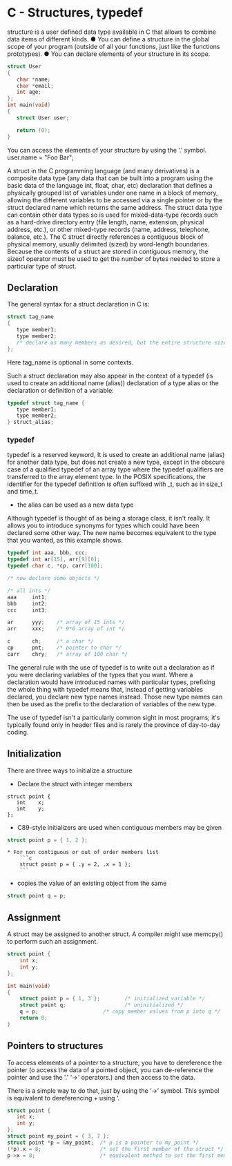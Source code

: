 # C - Structures, typedef
 structure is a user defined data type available in C that allows to combine data items of different kinds.
 ● You can define a structure in the global scope of your program (outside of all your functions, just like the functions prototypes).
 ● You can declare elements of your structure in its scope.
 ```c
 struct User
{
	char *name;
	char *email;
	int age;
};
int main(void)
{
	struct User user;

	return (0);
}
```
You can access the elements of your structure by using the ‘.’ symbol.
	user.name = "Foo Bar";

A struct in the C programming language (and many derivatives) is a composite data type (any data that can be built into a program using the basic data of the language int, float, char, etc) declaration that defines a physically grouped list of variables under one name in a block of memory, allowing the different variables to be accessed via a single pointer or by the struct declared name which returns the same address. The struct data type can contain other data types so is used for mixed-data-type records such as a hard-drive directory entry (file length, name, extension, physical address, etc.), or other mixed-type records (name, address, telephone, balance, etc.).
The C struct directly references a contiguous block of physical memory, usually delimited (sized) by word-length boundaries.
Because the contents of a struct are stored in contiguous memory, the sizeof operator must be used to get the number of bytes needed to store a particular type of struct.

## Declaration
The general syntax for a struct declaration in C is:
```c
struct tag_name
{
   type member1;
   type member2;
   /* declare as many members as desired, but the entire structure size must be known to the compiler. */
};
```
Here tag_name is optional in some contexts.

Such a struct declaration may also appear in the context of a typedef (is used to create an additional name (alias)) declaration of a type alias or the declaration or definition of a variable:

```c
typedef struct tag_name {
   type member1;
   type member2;
} struct_alias;
```
### typedef
typedef is a reserved keyword, It is used to create an additional name (alias) for another data type, but does not create a new type, except in the obscure case of a qualified typedef of an array type where the typedef qualifiers are transferred to the array element type.
In the  POSIX specifications, the identifier for the typedef definition is often suffixed with _t, such as in size_t and time_t.
* the alias can be used as a new data type

Although typedef is thought of as being a storage class, it isn't really. It allows you to introduce synonyms for types which could have been declared some other way. The new name becomes equivalent to the type that you wanted, as this example shows.
```c
typedef int aaa, bbb, ccc;
typedef int ar[15], arr[9][6];
typedef char c, *cp, carr[100];

/* now declare some objects */

/* all ints */
aaa     int1;
bbb     int2;
ccc     int3;

ar      yyy;    /* array of 15 ints */
arr     xxx;    /* 9*6 array of int */

c       ch;     /* a char */
cp      pnt;    /* pointer to char */
carr    chry;   /* array of 100 char */
```
The general rule with the use of typedef is to write out a declaration as if you were declaring variables of the types that you want. Where a declaration would have introduced names with particular types, prefixing the whole thing with typedef means that, instead of getting variables declared, you declare new type names instead. Those new type names can then be used as the prefix to the declaration of variables of the new type.

The use of typedef isn't a particularly common sight in most programs; it's typically found only in header files and is rarely the province of day-to-day coding.
## Initialization
There are three ways to initialize a structure
* Declare the struct with integer members
```
struct point {
   int    x;
   int    y;
};
```
* C89-style initializers are used when contiguous members may be given
```c
struct point p = { 1, 2 };
```
	* For non contiguous or out of order members list
		```c
		struct point p = { .y = 2, .x = 1 };
		```
* copies the value of an existing object from the same
```c
struct point q = p;
```
## Assignment
A struct may be assigned to another struct. A compiler might use memcpy() to perform such an assignment.

```c
struct point {
    int x;
    int y;
};

int main(void)
{
    struct point p = { 1, 3 };        /* initialized variable */
    struct point q;                   /* uninitialized */
    q = p;                     /* copy member values from p into q */
    return 0;
}
```
## Pointers to structures
To access elements of a pointer to a structure, you have to dereference the pointer (o access the data of a pointed object, you can de-reference the pointer and use the '.' '->' operators.) and then access to the data.

There is a simple way to do that, just by using the ‘->’ symbol. This symbol is equivalent to dereferencing + using ‘.
```c
struct point {
   int x;
   int y;
};
struct point my_point = { 3, 7 };
struct point *p = &my_point;  /* p is a pointer to my_point */
(*p).x = 8;                   /* set the first member of the struct */
p->x = 8;                     /* equivalent method to set the first member of the struct */
```
